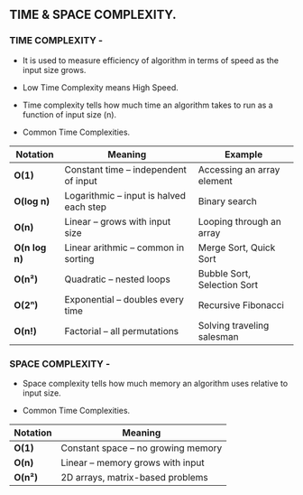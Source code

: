 ## TIME & SPACE COMPLEXITY.

### TIME COMPLEXITY - 

- It is used to measure efficiency of algorithm in terms of speed as the input size grows.

- Low Time Complexity  means High Speed.

- Time complexity tells how much time an algorithm takes to run as a function of input size (n).

- Common Time Complexities.

| Notation       | Meaning                                 | Example                     |
| -------------- | --------------------------------------- | --------------------------- |
| **O(1)**       | Constant time – independent of input    | Accessing an array element  |
| **O(log n)**   | Logarithmic – input is halved each step | Binary search               |
| **O(n)**       | Linear – grows with input size          | Looping through an array    |
| **O(n log n)** | Linear arithmic – common in sorting        | Merge Sort, Quick Sort      |
| **O(n²)**      | Quadratic – nested loops                | Bubble Sort, Selection Sort |
| **O(2ⁿ)**      | Exponential – doubles every time        | Recursive Fibonacci         |
| **O(n!)**      | Factorial – all permutations            | Solving traveling salesman  |

### SPACE COMPLEXITY -

- Space complexity tells how much memory an algorithm uses relative to input size.

- Common Time Complexities.

| Notation  | Meaning                            |
| --------- | ---------------------------------- |
| **O(1)**  | Constant space – no growing memory |
| **O(n)**  | Linear – memory grows with input   |
| **O(n²)** | 2D arrays, matrix-based problems   |


